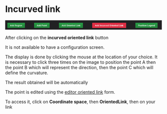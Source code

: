 # Incurved link


![menu](../../screenshots/panel/incurved.jpg)

 
After clicking on the **incurved oriented link** button



It is not available to have a configuration screen.

The display is done by clicking the mouse at the location of your choice. It is necessary to click three times on the image to position the point A then the point B which will represent the direction, then the point C which will define the curvature.



The result obtained will be automatically

The point is edited using the [editor oriented link](../editor/coordinates-space-link.md) form.

To access it, click on **Coordinate space**, then **OrientedLink**, then on your link